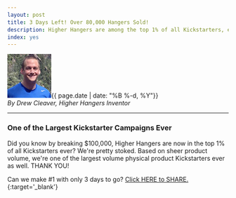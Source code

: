```yaml
---
layout: post
title: 3 Days Left! Over 80,000 Hangers Sold!
description: Higher Hangers are among the top 1% of all Kickstarters, ever. 
index: yes
---
```


<img src="img/media_kit/drew_cleaver_headshot/drew_cleaver_headshot_03_100x100.jpg" class="img-responsive img-circle pull-right" alt="Drew Cleaver Headshot">{{ page.date | date: "%B %-d, %Y"}}<br /><em>By Drew Cleaver, Higher Hangers Inventor</em><br />

---

<h3>One of the Largest Kickstarter Campaigns Ever</h3>

Did you know by breaking $100,000, Higher Hangers are now in the top 1% of all Kickstarters ever? We're pretty stoked. Based on sheer product volume, we're one of the largest volume physical product Kickstarters ever as well. THANK YOU!

Can we make #1 with only 3 days to go? [Click HERE to SHARE.](https://www.facebook.com/sharer/sharer.php?u=https%3A//www.kickstarter.com/projects/higherhangers/higher-hangers-space-saving-closet-organization-re/){:target='_blank'}